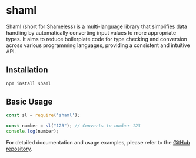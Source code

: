 # shaml

Shaml (short for Shameless) is a multi-language library that simplifies data handling by automatically converting input values to more appropriate types. It aims to reduce boilerplate code for type checking and conversion across various programming languages, providing a consistent and intuitive API.

## Installation

```bash
npm install shaml
```

## Basic Usage

```javascript
const sl = require('shaml');

const number = sl("123"); // Converts to number 123
console.log(number);
```

For detailed documentation and usage examples, please refer to the [GitHub repository](https://github.com/mgks/shaml).